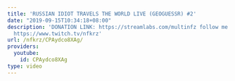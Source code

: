 ```yaml
---
title: 'RUSSIAN IDIOT TRAVELS THE WORLD LIVE (GEOGUESSR) #2'
date: "2019-09-15T10:34:18+08:00"
description: 'DONATION LINK: https://streamlabs.com/multinfz follow me on twitch pls
  https://www.twitch.tv/nfkrz'
url: /nfkrz/CPAydco8XAg/
providers:
  youtube:
    id: CPAydco8XAg
type: video
---
```

